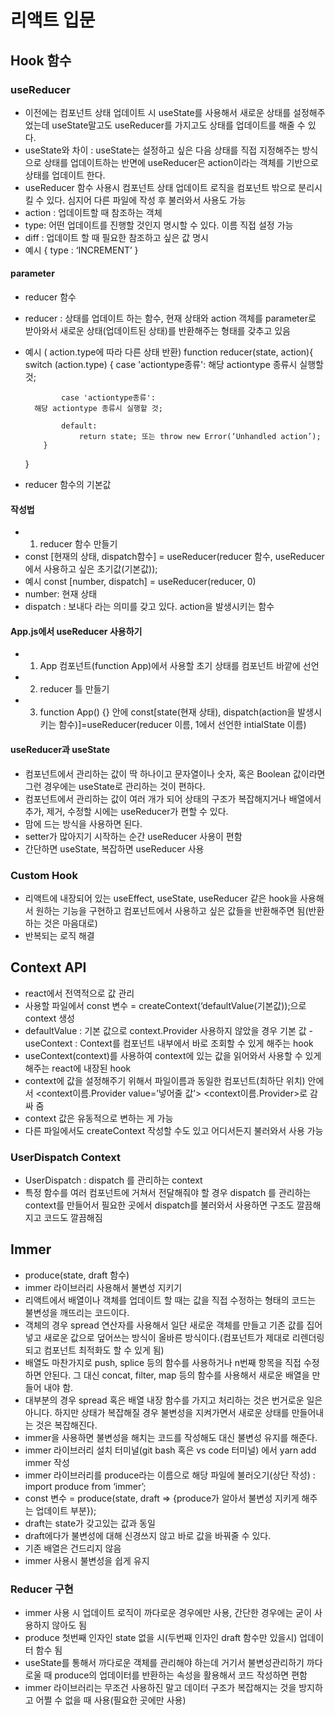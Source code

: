 # 리액트 입문

## Hook 함수

### useReducer

- 이전에는 컴포넌트 상태 업데이트 시 useState를 사용해서 새로운 상태를 설정해주었는데 useState말고도 useReducer를 가지고도 상태를 업데이트를 해줄 수 있다.
- useState와 차이 : useState는 설정하고 싶은 다음 상태를 직접 지정해주는 방식으로 상태를 업데이트하는 반면에 useReducer은 action이라는 객체를 기반으로 상태를 업데이트 한다.
- useReducer 함수 사용시 컴포넌트 상태 업데이트 로직을 컴포넌트 밖으로 분리시킬 수 있다. 심지어 다른 파일에 작성 후 불러와서 사용도 가능
- action : 업데이트할 때 참조하는 객체
- type: 어떤 업데이트를 진행할 것인지 명시할 수 있다. 이름 직접 설정 가능
- diff : 업데이트 할 때 필요한 참조하고 싶은 값 명시
- 예시
  {
  type : ‘INCREMENT’
  }

#### parameter

- reducer 함수
- reducer : 상태를 업데이트 하는 함수, 현재 상태와 action 객체를 parameter로 받아와서 새로운 상태(업데이트된 상태)를 반환해주는 형태를 갖추고 있음
- 예시 ( action.type에 따라 다른 상태 반환)
  function reducer(state, action){
  switch (action.type) {
  case 'actiontype종류':
  해당 actiontype 종류시 실행할 것;

              case 'actiontype종류':
      	해당 actiontype 종류시 실행할 것;

              default:
                  return state; 또는 throw new Error(‘Unhandled action’);
          }

  }

- reducer 함수의 기본값

#### 작성법

- 1. reducer 함수 만들기
- const [현재의 상태, dispatch함수] = useReducer(reducer 함수, useReducer에서 사용하고 싶은 초기값(기본값));
- 예시 const [number, dispatch] = useReducer(reducer, 0)
- number: 현재 상태
- dispatch : 보내다 라는 의미를 갖고 있다. action을 발생시키는 함수

#### App.js에서 useReducer 사용하기

- 1. App 컴포넌트(function App)에서 사용할 초기 상태를 컴포넌트 바깥에 선언
- 2. reducer 틀 만들기
- 3. function App() {} 안에 const[state(현재 상태), dispatch(action을 발생시키는 함수)]=useReducer(reducer 이름, 1에서 선언한 intialState 이름)

#### useReducer과 useState

- 컴포넌트에서 관리하는 값이 딱 하나이고 문자열이나 숫자, 혹은 Boolean 값이라면 그런 경우에는 useState로 관리하는 것이 편하다.
- 컴포넌트에서 관리하는 값이 여러 개가 되어 상태의 구조가 복잡해지거나 배열에서 추가, 제거, 수정할 시에는 useReducer가 편할 수 있다.
- 맘에 드는 방식을 사용하면 된다.
- setter가 많아지기 시작하는 순간 useReducer 사용이 편함
- 간단하면 useState, 복잡하면 useReducer 사용

### Custom Hook

- 리액트에 내장되어 있는 useEffect, useState, useReducer 같은 hook을 사용해서 원하는 기능을 구현하고 컴포넌트에서 사용하고 싶은 값들을 반환해주면 됨(반환하는 것은 마음대로)
- 반복되는 로직 해결

## Context API

- react에서 전역적으로 값 관리
- 사용할 파일에서 const 변수 = createContext(‘defaultValue(기본값));으로 context 생성
- defaultValue : 기본 값으로 context.Provider 사용하지 않았을 경우 기본 값
  -useContext : Context를 컴포넌트 내부에서 바로 조회할 수 있게 해주는 hook
- useContext(context)를 사용하여 context에 있는 값을 읽어와서 사용할 수 있게 해주는 react에 내장된 hook
- context에 값을 설정해주기 위해서 파일이름과 동일한 컴포넌트(최하단 위치) 안에서 <context이름.Provider value=’넣어줄 값’> <context이름.Provider>로 감싸 줌
- context 값은 유동적으로 변하는 게 가능
- 다른 파일에서도 createContext 작성할 수도 있고 어디서든지 불러와서 사용 가능

### UserDispatch Context

- UserDispatch : dispatch 를 관리하는 context
- 특정 함수를 여러 컴포넌트에 거쳐서 전달해줘야 할 경우 dispatch 를 관리하는 context를 만들어서 필요한 곳에서 dispatch를 불러와서 사용하면 구조도 깔끔해지고 코드도 깔끔해짐

## Immer

- produce(state, draft 함수)
- immer 라이브러리 사용해서 불변성 지키기
- 리액트에서 배열이나 객체를 업데이트 할 때는 값을 직접 수정하는 형태의 코드는 불변성을 깨뜨리는 코드이다.
- 객체의 경우 spread 연산자를 사용해서 일단 새로운 객체를 만들고 기존 값를 집어 넣고 새로운 값으로 덮어쓰는 방식이 올바른 방식이다.(컴포넌트가 제대로 리렌더링되고 컴포넌트 최적화도 할 수 있게 됨)
- 배열도 마찬가지로 push, splice 등의 함수를 사용하거나 n번째 항목을 직접 수정하면 안된다. 그 대신 concat, filter, map 등의 함수를 사용해서 새로운 배열을 만들어 내야 함.
- 대부분의 경우 spread 혹은 배열 내장 함수를 가지고 처리하는 것은 번거로운 일은 아니다. 하지만 상태가 복잡해질 경우 불변성을 지켜가면서 새로운 상태를 만들어내는 것은 복잡해진다.
- immer을 사용하면 불변성을 해치는 코드를 작성해도 대신 불변성 유지를 해준다.
- immer 라이브러리 설치 터미널(git bash 혹은 vs code 터미널) 에서 yarn add immer 작성
- immer 라이브러리를 produce라는 이름으로 해당 파일에 불러오기(상단 작성)
  : import produce from ‘immer’;
- const 변수 = produce(state, draft => {produce가 알아서 불변성 지키게 해주는 업데이트 부분});
- draft는 state가 갖고있는 값과 동일
- draft에다가 불변성에 대해 신경쓰지 않고 바로 값을 바꿔줄 수 있다.
- 기존 배열은 건드리지 않음
- immer 사용시 불변성을 쉽게 유지

### Reducer 구현

- immer 사용 시 업데이트 로직이 까다로운 경우에만 사용, 간단한 경우에는 굳이 사용하지 않아도 됨
- produce 첫번째 인자인 state 없을 시(두번째 인자인 draft 함수만 있을시) 업데이터 함수 됨
- useState를 통해서 까다로운 객체를 관리해야 하는데 거기서 불변성관리하기 까다로울 때 produce의 업데이터를 반환하는 속성을 활용해서 코드 작성하면 편함
- immer 라이브러리는 무조건 사용하진 말고 데이터 구조가 복잡해지는 것을 방지하고 어쩔 수 없을 때 사용(필요한 곳에만 사용)
